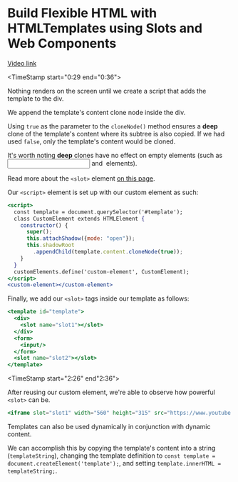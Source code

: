 # Build Flexible HTML with HTMLTemplates using Slots and Web Components

[Video link](https://egghead.io/lessons/html-5-build-flexible-html-with-htmltemplates-using-slots-and-web-components)

<TimeStamp start="0:29 end="0:36">

Nothing renders on the screen until we create a script that adds the template to the div.

</TimeStamp>

<TimeStamp start="0:39" end="0:51">

We append the template's content clone node inside the div.

Using `true` as the parameter to the `cloneNode()` method ensures a **deep** clone of the template's content where its subtree is also copied. If we had used `false`, only the template's content would be cloned.

</TimeStamp>

<TimeStamp start="0:53" end="1:00">

It's worth noting **deep** clones have no effect on empty elements (such as <input> and <img> elements).

</TimeStamp>

<TimeStamp start="1:18" end="1:26">

Read more about the `<slot>` element [on this page](https://developer.mozilla.org/en-US/docs/Web/HTML/Element/slot).

</TimeStamp>

<TimeStamp start="1:44" end="1:55">

Our `<script>` element is set up with our custom element as such:

```jsx
<script>
  const template = document.querySelector('#template');
  class CustomElement extends HTMLElement {
    constructor() {
      super();
      this.attachShadow({mode: "open"});
      this.shadowRoot
        .appendChild(template.content.cloneNode(true));
    }
  }
  customElements.define('custom-element', CustomElement);
</script>
<custom-element></custom-element>
```

</TimeStamp>

<TimeStamp start="1:56" end="2:07">

Finally, we add our `<slot>` tags inside our template as follows:

```jsx
<template id="template">
  <div>
    <slot name="slot1"></slot>
  </div>
  <form>
    <input/>
  </form>
  <slot name="slot2"></slot>
</template>

```

</TimeStamp>

<TimeStamp start="2:26" end"2:36">

After reusing our custom element, we're able to observe how powerful `<slot>` can be.

```jsx
<iframe slot="slot1" width="560" height="315" src="https://www.youtube.com/embed/Bv_5Zv5c-Ts" ...></iframe>
```

</TimeStamp>

<TimeStamp start="2:43" end="2:48">

Templates can also be used dynamically in conjunction with dynamic content.

</TimeStamp>

<TimeStamp start="2:50" end="3:02">

We can accomplish this by copying the template's content into a string (`templateString`), changing the template definition to `const template = document.createElement('template');`, and setting `template.innerHTML = templateString;`.

</TimeStamp>
